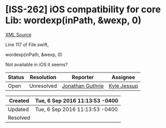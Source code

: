 # [ISS-262] iOS compatibility for core Lib: wordexp(inPath, &wexp, 0)

[XML Source](./xml/ISS-262.xml)
<p><p>Line 117 of File.swift, </p>

<p>wordexp(inPath, &amp;wexp, 0)</p>

<p>Not available in iOS it seems?</p></p>





Status|Resolution|Reporter|Assignee
------|----------|--------|--------
Open|Unresolved|[Jonathan Guthrie](jono)|[Kyle Jessup]($kjessup)





Created|Tue, 6 Sep 2016 11:13:53 -0400
-------|--------------
Updated|Tue, 6 Sep 2016 11:13:53 -0400
Resolved|





